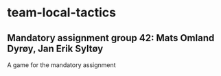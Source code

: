 # team-local-tactics
## Mandatory assignment group 42: Mats Omland Dyrøy, Jan Erik Syltøy

A game for the mandatory assignment
